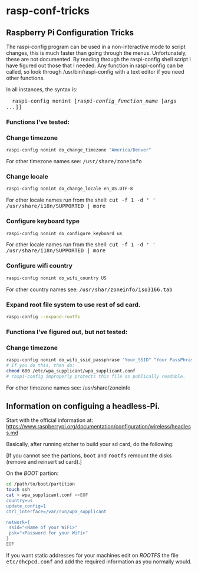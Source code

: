 # rasp-conf-tricks
## Raspberry Pi Configuration Tricks

The raspi-config program can be used in a non-interactive mode to script changes, this is much faster than
going through the menus. Unfortunately, these are not documented. By reading through the raspi-config shell script I have figured out those that I needed. Any function in raspi-config can be called, so look through /usr/bin/raspi-config with a
text editor if you need other functions.

In all instances, the syntax is:

&nbsp;&nbsp;&nbsp;&nbsp;<tt>raspi-config nonint [<i>raspi-config_function_name</i> [<i>args ...</i>]]</tt>

### Functions I've tested:
### Change timezone
```sh
raspi-config nonint do_change_timezone "America/Denver"
```
For other timezone names see: <tt>/usr/share/zoneinfo</tt>

### Change locale
```sh
raspi-config nonint do_change_locale en_US.UTF-8
```
For other locale names run from the shell: <tt>cut -f 1 -d ' ' /usr/share/i18n/SUPPORTED | more</tt>

### Configure keyboard type
```sh
raspi-config nonint do_configure_keyboard us
```
For other locale names run from the shell: <tt>cut -f 1 -d ' ' /usr/share/i18n/SUPPORTED | more</tt>

### Configure wifi country
```sh
raspi-config nonint do_wifi_country US
```
For other country names see: <tt>/usr/shar/zoneinfo/iso3166.tab</tt>

### Expand root file system to use rest of sd card.
```sh
raspi-config --expand-rootfs
```

### Functions I've figured out, but not tested:
### Change timezone
```sh
raspi-config nonint do_wifi_ssid_passphrase "Your_SSID" "Your PassPhrase"
# If you do this, then do:
chmod 600 /etc/wpa_supplicant/wpa_supplicant.conf
# raspi-config improperly protects this file as publically readable.

```
For other timezone names see: /usr/share/zoneinfo


## Information on configuing a headless-Pi.

Start with the official information at: https://www.raspberrypi.org/documentation/configuration/wireless/headless.md

Basically, after running etcher to build your sd card, do the following:

[If you cannot see the partions, <tt>boot</tt> and <tt>rootfs</tt> remount the disks (remove and reinsert sd card).]

On the _BOOT_ partion:
```sh
cd /path/to/boot/partition
touch ssh
cat > wpa_supplicant.conf <<EOF
country=us
update_config=1
ctrl_interface=/var/run/wpa_supplicant

network={
 ssid="<Name of your WiFi>"
 psk="<Password for your WiFi>"
}
EOF
```

If you want static addresses for your machines edit on _ROOTFS_ the file <tt>etc/dhcpcd.conf</tt> and add the required information as you normally would.
